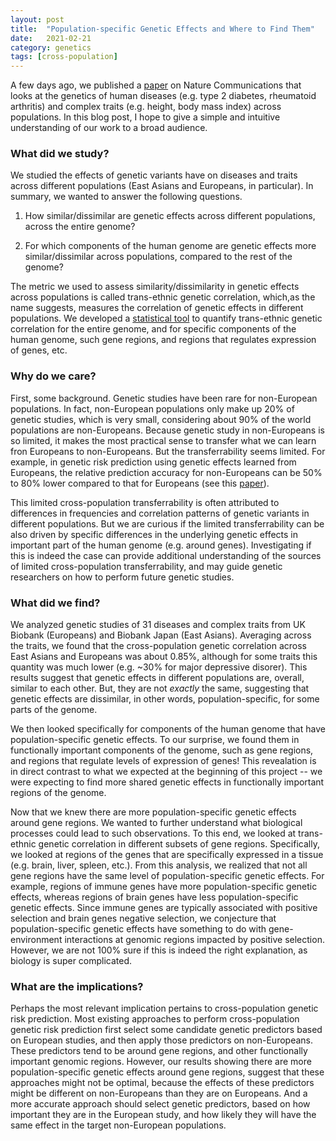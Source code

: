 ```yaml
---
layout: post
title:  "Population-specific Genetic Effects and Where to Find Them"
date:   2021-02-21
category: genetics
tags: [cross-population]
---
```


<script type="text/javascript" async
src="https://cdn.mathjax.org/mathjax/latest/MathJax.js?config=TeX-MML-AM_CHTML">
</script>

A few days ago, we published a [paper](https://www.nature.com/articles/s41467-021-21286-1)
on Nature Communications that looks at the genetics of human diseases (e.g. type 2 diabetes, rheumatoid arthritis)
and complex traits (e.g. height, body mass index) across populations. In this
blog post, I hope to give a simple and intuitive understanding of our work to a broad audience.

### What did we study?

We studied the effects of genetic variants have on diseases
and traits across different populations (East Asians and Europeans, in particular).
In summary, we wanted to answer the following questions.

1. How similar/dissimilar are genetic effects across different populations,
across the entire genome?

2. For which components of the human genome are genetic effects more similar/dissimilar
across populations, compared to the rest of the genome?

The metric we used to assess similarity/dissimilarity in genetic effects
across populations is called trans-ethnic genetic correlation,
which,as the name suggests, measures the correlation of genetic
effects in different populations. We developed a [statistical tool](https://github.com/huwenboshi/s-ldxr) to
quantify trans-ethnic genetic correlation for the entire genome, and for
specific components of the human genome, such gene regions, and regions
that regulates expression of genes, etc.

### Why do we care?

First, some background. Genetic studies have been rare
for non-European populations. In fact, non-European populations only make up
20% of genetic studies, which is very small, considering about 90% of the world
populations are non-Europeans. Because genetic study in non-Europeans is so limited,
it makes the most practical sense to transfer what we can learn fron
Europeans to non-Europeans. But the transferrability seems limited. For example,
in genetic risk prediction using genetic effects learned from Europeans, the
relative prediction accuracy for non-Europeans can
be 50% to 80% lower compared to that for Europeans (see this [paper](https://www.nature.com/articles/s41588-019-0379-x?WT.ec_id=NG-201904&sap-outbound-id=2C9E78DECC81D5016FE335EAE68FF5C714553CD4)).

This limited cross-population transferrability is often attributed to differences in frequencies
and correlation patterns of genetic variants in different populations. But
we are curious if the limited transferrability can be also driven by
specific differences in the underlying genetic effects in important part
of the human genome (e.g. around genes). Investigating if this is indeed the
case can provide additional understanding of the sources of limited
cross-population transferrability, and may guide genetic researchers on how
to perform future genetic studies.

### What did we find?

We analyzed genetic studies of 31 diseases and complex traits from UK Biobank (Europeans)
and Biobank Japan (East Asians). Averaging across the traits, we found that
the cross-population genetic correlation across East Asians and Europeans was
about 0.85%, although for some traits this quantity was much lower (e.g. ~30%
for major depressive disorer). This results suggest that genetic effects
in different populations are, overall, similar to each other. But, they are
not *exactly* the same, suggesting that genetic effects are dissimilar, in
other words, population-specific, for some parts of the genome.

We then looked specifically for components of the human genome that have
population-specific genetic effects. To our surprise, we found them in
functionally important components of the genome, such as gene regions, and
regions that regulate levels of expression of genes! This revealation is
in direct contrast to what we expected at the beginning of this project -- we
were expecting to find more shared genetic effects in functionally important
regions of the genome.

Now that we knew there are more population-specific genetic effects around
gene regions. We wanted to further understand what biological processes could
lead to such observations. To this end, we looked at trans-ethnic genetic
correlation in different subsets of gene regions. Specifically, we looked at
regions of the genes that are specifically expressed in a tissue (e.g.
brain, liver, spleen, etc.). From this analysis, we realized that not all
gene regions have the same level of population-specific genetic effects.
For example, regions of immune genes have more population-specific
genetic effects, whereas regions of brain genes have less population-specific
genetic effects. Since immune genes are typically associated with positive selection
and brain genes negative selection, we conjecture that population-specific
genetic effects have something to do with gene-environment interactions
at genomic regions impacted by positive selection. However, we are not 100%
sure if this is indeed the right explanation, as biology is super complicated.

### What are the implications?

Perhaps the most relevant implication pertains to cross-population genetic
risk prediction. Most existing approaches to perform cross-population
genetic risk prediction first select some candidate genetic predictors
based on European studies, and then apply those predictors on non-Europeans.
These predictors tend to be around gene regions, and other functionally
important genomic regions. However, our results showing there are more
population-specific genetic effects around gene regions, suggest that these
approaches might not be optimal, because the effects of these predictors
might be different on non-Europeans than they are on Europeans. And a more
accurate approach should select genetic predictors, based on how important
they are in the European study, and how likely they will have the same effect
in the target non-European populations.
